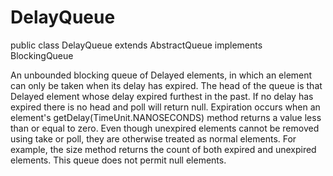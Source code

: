 # DelayQueue

public class DelayQueue<E extends Delayed>
extends AbstractQueue<E>
implements BlockingQueue<E>

An unbounded blocking queue of Delayed elements, in which an element can only be taken when its delay has expired. The head of the queue is that Delayed element whose delay expired furthest in the past. If no delay has expired there is no head and poll will return null. Expiration occurs when an element's getDelay(TimeUnit.NANOSECONDS) method returns a value less than or equal to zero. Even though unexpired elements cannot be removed using take or poll, they are otherwise treated as normal elements. For example, the size method returns the count of both expired and unexpired elements. This queue does not permit null elements.
